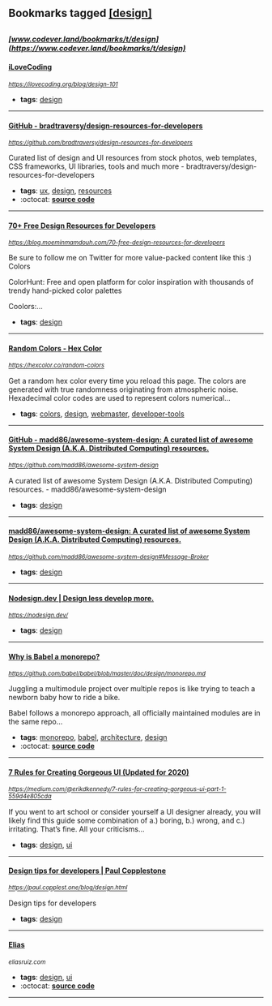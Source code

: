 ## Bookmarks tagged [[design]](https://www.codever.land/search?q=[design])

_<sup><sup>[www.codever.land/bookmarks/t/design](https://www.codever.land/bookmarks/t/design)</sup></sup>_
---
#### [iLoveCoding](https://ilovecoding.org/blog/design-101)
_<sup>https://ilovecoding.org/blog/design-101</sup>_

* **tags**: [design](../tagged/design.md)
---
#### [GitHub - bradtraversy/design-resources-for-developers](https://github.com/bradtraversy/design-resources-for-developers)
_<sup>https://github.com/bradtraversy/design-resources-for-developers</sup>_

Curated list of design and UI resources from stock photos, web templates, CSS frameworks, UI libraries, tools and much more - bradtraversy/design-resources-for-developers
* **tags**: [ux](../tagged/ux.md), [design](../tagged/design.md), [resources](../tagged/resources.md)
* :octocat: **[source code](https://github.com/bradtraversy/design-resources-for-developers)**
---
#### [70+ Free Design Resources for Developers](https://blog.moeminmamdouh.com/70-free-design-resources-for-developers)
_<sup>https://blog.moeminmamdouh.com/70-free-design-resources-for-developers</sup>_

Be sure to follow me on Twitter for more value-packed content like this :)
Colors

ColorHunt: Free and open platform for color inspiration with thousands of trendy hand-picked color palettes

Coolors:...
* **tags**: [design](../tagged/design.md)
---
#### [Random Colors - Hex Color](https://hexcolor.co/random-colors)
_<sup>https://hexcolor.co/random-colors</sup>_

Get a random hex color every time you reload this page. The colors are generated with true randomness originating from atmospheric noise. Hexadecimal color codes are used to represent colors numerical...
* **tags**: [colors](../tagged/colors.md), [design](../tagged/design.md), [webmaster](../tagged/webmaster.md), [developer-tools](../tagged/developer-tools.md)
---
#### [GitHub - madd86/awesome-system-design: A curated list of awesome System Design (A.K.A. Distributed Computing) resources.](https://github.com/madd86/awesome-system-design)
_<sup>https://github.com/madd86/awesome-system-design</sup>_

A curated list of awesome System Design (A.K.A. Distributed Computing) resources.  - madd86/awesome-system-design
* **tags**: [design](../tagged/design.md)
---
#### [madd86/awesome-system-design: A curated list of awesome System Design (A.K.A. Distributed Computing) resources.](https://github.com/madd86/awesome-system-design#Message-Broker)
_<sup>https://github.com/madd86/awesome-system-design#Message-Broker</sup>_

* **tags**: [design](../tagged/design.md)
---
#### [Nodesign.dev | Design less develop more.](https://nodesign.dev/)
_<sup>https://nodesign.dev/</sup>_

* **tags**: [design](../tagged/design.md)
---
#### [Why is Babel a monorepo?](https://github.com/babel/babel/blob/master/doc/design/monorepo.md)
_<sup>https://github.com/babel/babel/blob/master/doc/design/monorepo.md</sup>_

Juggling a multimodule project over multiple repos is like trying to teach a newborn baby how to
ride a bike.

Babel follows a monorepo approach, all officially maintained modules are in the same repo...
* **tags**: [monorepo](../tagged/monorepo.md), [babel](../tagged/babel.md), [architecture](../tagged/architecture.md), [design](../tagged/design.md)
* :octocat: **[source code](https://github.com/babel/babel)**
---
#### [7 Rules for Creating Gorgeous UI (Updated for 2020)](https://medium.com/@erikdkennedy/7-rules-for-creating-gorgeous-ui-part-1-559d4e805cda)
_<sup>https://medium.com/@erikdkennedy/7-rules-for-creating-gorgeous-ui-part-1-559d4e805cda</sup>_

If you went to art school or consider yourself a UI designer already, you will likely find this guide some combination of a.) boring, b.) wrong, and c.) irritating. That’s fine. All your criticisms…
* **tags**: [design](../tagged/design.md), [ui](../tagged/ui.md)
---
#### [Design tips for developers | Paul Copplestone](https://paul.copplest.one/blog/design.html)
_<sup>https://paul.copplest.one/blog/design.html</sup>_

Design tips for developers
* **tags**: [design](../tagged/design.md)
---
#### [Elias](eliasruiz.com)
_<sup>eliasruiz.com</sup>_

* **tags**: [design](../tagged/design.md), [ui](../tagged/ui.md)
* :octocat: **[source code](https://eliasruiz.com/)**
---
